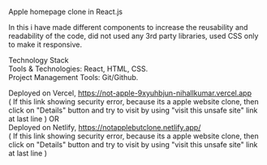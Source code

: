 Apple homepage clone in React.js

In this i have made different components to increase the reusability and readability of the code, did not used any 3rd party libraries, used CSS only to make it responsive.

Technology Stack                                                                  
Tools & Technologies: React, HTML, CSS.    
Project Management Tools: Git/Github.

Deployed on Vercel, https://not-apple-9xyuhbjun-nihallkumar.vercel.app                                                                                           
( If this link showing security error, because its a apple website clone, then click on "Details" button and try to visit by using "visit this unsafe site" link at last line )
OR                                                                                                                                        
Deployed on Netlify, https://notapplebutclone.netlify.app/                                                                                                        
( If this link showing security error, because its a apple website clone, then click on "Details" button and try to visit by using "visit this unsafe site" link at last line )
